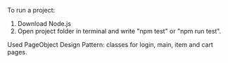 To run a project:
1) Download Node.js
2) Open project folder in terminal and write "npm test" or "npm run test".


Used PageObject Design Pattern: classes for login, main, item and cart pages.
